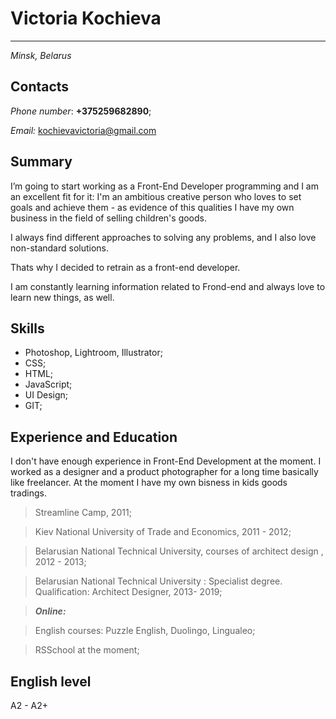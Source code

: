 # Victoria Kochieva
_______________


*Minsk, Belarus*


## Contacts ##

*Phone number*: __+375259682890__;

*Email:* kochievavictoria@gmail.com

## Summary ##

I’m going to start working as a Front-End Developer programming and I am an excellent fit for it: I'm an ambitious  creative person who loves to
set goals and achieve them - 
as evidence of this qualities  I have my own business in the field of selling children's goods.

I always find different approaches to solving any problems, and I also love non-standard solutions.

Thats why I decided to retrain as a front-end developer.

I am constantly learning  information related to Frond-end and always love to learn new things, as well.

## Skills

* Photoshop, Lightroom, Illustrator;
* CSS;
* HTML;
* JavaScript;
* UI Design;
* GIT;

## Experience and Education ##

I don't have enough experience in Front-End Development at the moment. I worked as a designer and a product photographer for a long time basically like freelancer. At the moment I have my own bisness in kids goods tradings.

> Streamline Camp, 2011; 

> Kiev National University of Trade and Economics, 2011 - 2012;

> Belarusian National Technical University, courses of architect design , 2012 - 2013;

> Belarusian National Technical University : Specialist degree. Qualification: Architect Designer, 2013- 2019;

>***Online:***

> English courses: Puzzle English, Duolingo, Lingualeo;

>RSSchool at the moment;



## English level ##

A2 - A2+
